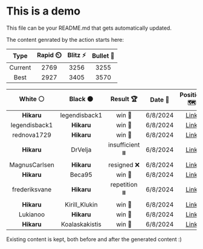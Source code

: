 # This is a demo

This file can be your README.md that gets automatically updated.

The content genrated by the action starts here:

<!--START_SECTION:chessStats-->
<!-- Automatically generated with https://github.com/Balastrong/chess-stats-action -->

| Type | Rapid ⏲️ | Blitz ⚡ | Bullet 🔫 |
|:---:|:---:|:---:|:---:|
| Current | 2769 | 3256 | 3255 |
| Best | 2927 | 3405 | 3570 |

| White ⚪ | Black ⚫ | Result 🏆 | Date 📅 | Position 🗺️ | Type 🕕 |
|:---:|:---:|:---:|:---:|:---:|:---:|
| **Hikaru** | legendisback1 | win 🥇 | 6/8/2024 | <a href="http://www.ee.unb.ca/cgi-bin/tervo/fen.pl?select=r5rk/p1p2pp1/bp2p3/3pP1PN/3P4/qBP2QR1/PnK2PP1/7R b - -">Link</a> | Blitz |
| legendisback1 | **Hikaru** | win 🥇 | 6/8/2024 | <a href="http://www.ee.unb.ca/cgi-bin/tervo/fen.pl?select=8/7p/6kq/8/8/7K/8/8 w - -">Link</a> | Blitz |
| rednova1729 | **Hikaru** | win 🥇 | 6/8/2024 | <a href="http://www.ee.unb.ca/cgi-bin/tervo/fen.pl?select=2kr1b2/1pq2p2/p3br2/2ppPp2/5Q1p/1P6/PBPP4/2K1R2R w - -">Link</a> | Blitz |
| **Hikaru** | DrVelja | insufficient ⏸️ | 6/8/2024 | <a href="http://www.ee.unb.ca/cgi-bin/tervo/fen.pl?select=8/8/8/8/2K5/8/4k3/8 w - -">Link</a> | Blitz |
| MagnusCarlsen | **Hikaru** | resigned ❌ | 6/8/2024 | <a href="http://www.ee.unb.ca/cgi-bin/tervo/fen.pl?select=8/1k2r2p/6p1/p1R1N1Pn/P2PP2P/4K3/8/8 b - -">Link</a> | Blitz |
| **Hikaru** | Beca95 | win 🥇 | 6/8/2024 | <a href="http://www.ee.unb.ca/cgi-bin/tervo/fen.pl?select=1q3r1k/pb6/np1pr2p/3Np3/1PP1B2B/6R1/P2Q2P1/3R2K1 b - -">Link</a> | Blitz |
| frederiksvane | **Hikaru** | repetition ⏸️ | 6/8/2024 | <a href="http://www.ee.unb.ca/cgi-bin/tervo/fen.pl?select=8/8/1p2k2r/p1p1p3/P1Pp2RP/3P1K2/1P6/8 b - -">Link</a> | Blitz |
| **Hikaru** | Kirill_Klukin | win 🥇 | 6/8/2024 | <a href="http://www.ee.unb.ca/cgi-bin/tervo/fen.pl?select=5kR1/1r3P2/7p/n3N3/6P1/1p5P/6K1/8 b - -">Link</a> | Blitz |
| Lukianoo | **Hikaru** | win 🥇 | 6/8/2024 | <a href="http://www.ee.unb.ca/cgi-bin/tervo/fen.pl?select=8/5pk1/6p1/3B1p2/2R4P/3K1P2/pq6/8 w - -">Link</a> | Blitz |
| **Hikaru** | Koalaskakistis | win 🥇 | 6/8/2024 | <a href="http://www.ee.unb.ca/cgi-bin/tervo/fen.pl?select=6R1/3K4/7k/1p1P1r2/1P3p1p/P4R2/8/8 b - -">Link</a> | Blitz |

<!--END_SECTION:chessStats-->

Existing content is kept, both before and after the generated content :)
